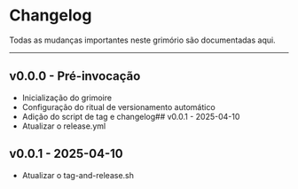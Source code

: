 # Changelog

Todas as mudanças importantes neste grimório são documentadas aqui.

---

## v0.0.0 - Pré-invocação

- Inicialização do grimoire
- Configuração do ritual de versionamento automático
- Adição do script de tag e changelog## v0.0.1 - 2025-04-10
- Atualizar o release.yml
## v0.0.1 - 2025-04-10
- Atualizar o tag-and-release.sh
